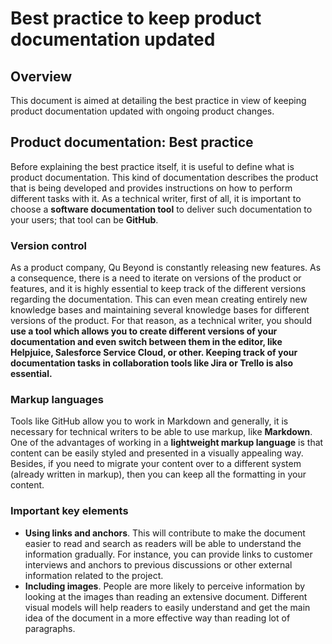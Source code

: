 # **Best practice to keep product documentation updated**

## **Overview**
This document is aimed at detailing the best practice in view of keeping product documentation updated with ongoing product changes.

## **Product documentation: Best practice**
Before explaining the best practice itself, it is useful to define what is product documentation. This kind of documentation describes the product that is being developed and provides instructions on how to perform different tasks with it. As a technical writer, first of all, it is important to choose a **software documentation tool** to deliver such documentation to your users; that tool can be **GitHub**.

### Version control
As a product company, Qu Beyond is constantly releasing new features. As a consequence, there is a need to iterate on versions of the product or features, and it is highly essential to keep track of the different versions regarding the documentation. This can even mean creating entirely new knowledge bases and maintaining several knowledge bases for different versions of the product. For that reason, as a technical writer, you should **use a tool which allows you to create different versions of your documentation and even switch between them in the editor, like Helpjuice, Salesforce Service Cloud, or other. Keeping track of your documentation tasks in collaboration tools like Jira or Trello is also essential.** 

### Markup languages
Tools like GitHub allow you to work in Markdown and generally, it is necessary for technical writers to be able to use markup, like **Markdown**. One of the advantages of working in a **lightweight markup language** is that content can be easily styled and presented in a visually appealing way. Besides, if you need to migrate your content over to a different system (already written in markup), then you can keep all the formatting in your content.

### Important key elements
- **Using links and anchors**. This will contribute to make the document easier to read and search as readers will be able to understand the information gradually. For instance, you can provide links to customer interviews and anchors to previous discussions or other external information related to the project.
- **Including images**. People are more likely to perceive information by looking at the images than reading an extensive document. Different visual models will help readers to easily understand and get the main idea of the document in a more effective way than reading lot of paragraphs. 
